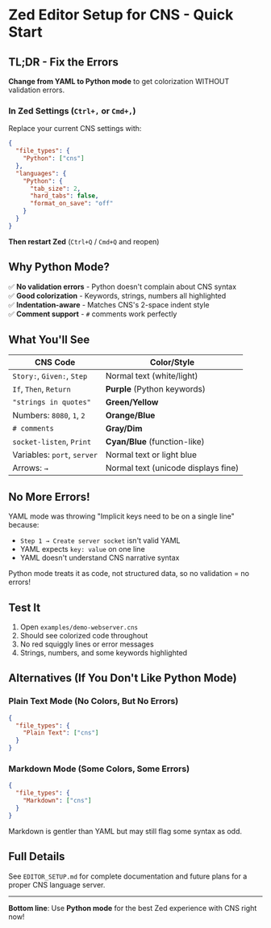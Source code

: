 # Zed Editor Setup for CNS - Quick Start

## TL;DR - Fix the Errors

**Change from YAML to Python mode** to get colorization WITHOUT validation errors.

### In Zed Settings (`Ctrl+,` or `Cmd+,`)

Replace your current CNS settings with:

```json
{
  "file_types": {
    "Python": ["cns"]
  },
  "languages": {
    "Python": {
      "tab_size": 2,
      "hard_tabs": false,
      "format_on_save": "off"
    }
  }
}
```

**Then restart Zed** (`Ctrl+Q` / `Cmd+Q` and reopen)

## Why Python Mode?

✅ **No validation errors** - Python doesn't complain about CNS syntax  
✅ **Good colorization** - Keywords, strings, numbers all highlighted  
✅ **Indentation-aware** - Matches CNS's 2-space indent style  
✅ **Comment support** - `#` comments work perfectly  

## What You'll See

| CNS Code | Color/Style |
|----------|-------------|
| `Story:`, `Given:`, `Step` | Normal text (white/light) |
| `If`, `Then`, `Return` | **Purple** (Python keywords) |
| `"strings in quotes"` | **Green/Yellow** |
| Numbers: `8080`, `1`, `2` | **Orange/Blue** |
| `# comments` | **Gray/Dim** |
| `socket-listen`, `Print` | **Cyan/Blue** (function-like) |
| Variables: `port`, `server` | Normal text or light blue |
| Arrows: `→` | Normal text (unicode displays fine) |

## No More Errors!

YAML mode was throwing "Implicit keys need to be on a single line" because:
- `Step 1 → Create server socket` isn't valid YAML
- YAML expects `key: value` on one line
- YAML doesn't understand CNS narrative syntax

Python mode treats it as code, not structured data, so no validation = no errors!

## Test It

1. Open `examples/demo-webserver.cns`
2. Should see colorized code throughout
3. No red squiggly lines or error messages
4. Strings, numbers, and some keywords highlighted

## Alternatives (If You Don't Like Python Mode)

### Plain Text Mode (No Colors, But No Errors)

```json
{
  "file_types": {
    "Plain Text": ["cns"]
  }
}
```

### Markdown Mode (Some Colors, Some Errors)

```json
{
  "file_types": {
    "Markdown": ["cns"]
  }
}
```

Markdown is gentler than YAML but may still flag some syntax as odd.

## Full Details

See `EDITOR_SETUP.md` for complete documentation and future plans for a proper CNS language server.

---

**Bottom line**: Use **Python mode** for the best Zed experience with CNS right now!
